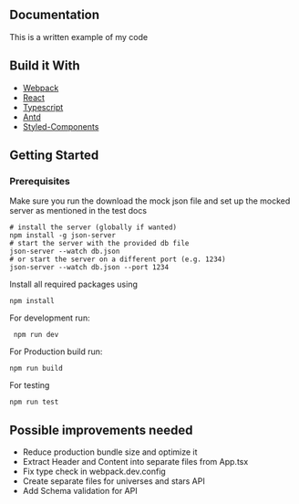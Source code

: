 ## Documentation
This is a written example of my code

## Build it With

- [Webpack](https://webpack.js.org/)
- [React](https://reactjs.org/)
- [Typescript](https://www.typescriptlang.org/)
- [Antd](https://ant.design/docs/react/introduce)
- [Styled-Components](https://styled-components.com/)

## Getting Started

### Prerequisites
Make sure you run the download the mock json file and set up the mocked server as mentioned in the test docs
```
# install the server (globally if wanted)
npm install -g json-server
# start the server with the provided db file
json-server --watch db.json
# or start the server on a different port (e.g. 1234)
json-server --watch db.json --port 1234
```
Install all required packages using
```
npm install
```
For development run:
```
 npm run dev
```
For Production build run:
```
npm run build
```
For testing
```
npm run test
```

## Possible improvements needed
 - Reduce production bundle size and optimize it
 - Extract Header and Content into separate files from App.tsx
 - Fix type check in webpack.dev.config
 - Create separate files for universes and stars API
 - Add Schema validation for API

